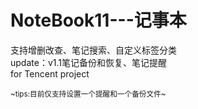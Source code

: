 # NoteBook11---记事本
支持增删改查、笔记搜索、自定义标签分类  
update：v1.1笔记备份和恢复、笔记提醒  
for Tencent project



  



<small>~tips:目前仅支持设置一个提醒和一个备份文件~</small>
